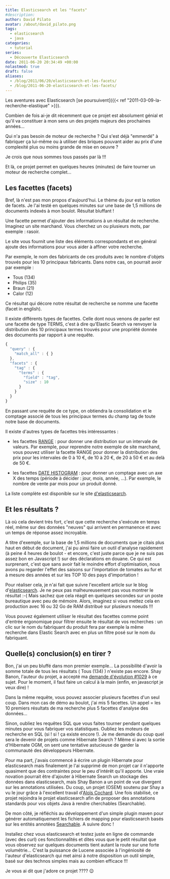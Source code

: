 ```yaml
---
title: Elasticsearch et les "facets"
#description: 
author: David Pilato
avatar: /about/david_pilato.png
tags:
  - elasticsearch
  - java
categories:
  - tutorial
series:
  - Découverte Elasticsearch
date: 2011-06-20 20:34:49 +00:00
nolastmod: true
draft: false
aliases:
  - /blog/2011/06/20/elasticsearch-et-les-facets/
  - /blog/2011-06-20-elasticsearch-et-les-facets/
---
```


Les aventures avec Elasticsearch [se poursuivent]({{< ref "2011-03-09-la-recherche-elastique" >}}).

Combien de fois ai-je dit récemment que ce projet est absolument génial et qu'il va constituer à mon sens un des projets majeurs des prochaines années...

Qui n'a pas besoin de moteur de recherche ? Qui s'est déjà "emmerdé" à fabriquer ça lui-même ou à utiliser des briques pouvant aider au prix d'une complexité plus ou moins grande de mise en oeuvre ?

Je crois que nous sommes tous passés par là !!!

Et là, ce projet permet en quelques heures (minutes) de faire tourner un moteur de recherche complet...

<!--more-->

## Les facettes (facets)

Bref, là n'est pas mon propos d'aujourd'hui. Le thème du jour est la notion de facets. Je l'ai testé en quelques minutes sur une base de 1,5 millions de documents indexés à mon boulot. Résultat bluffant !

Une facette permet d'ajouter des informations à un résultat de recherche. Imaginez un site marchand. Vous cherchez un ou plusieurs mots, par exemple : rasoir.

Le site vous fournit une liste des éléments correspondants et en général ajoute des informations pour vous aider à affiner votre recherche.

Par exemple, le nom des fabricants de ces produits avec le nombre d'objets trouvés pour les 10 principaux fabricants. Dans notre cas, on pourrait avoir par exemple :

* Tous (134)
* Philips (35)
* Braun (21)
* Calor (12)

Ce résultat qui décore notre résultat de recherche se nomme une facette (facet in english).

Il existe différents types de facettes. Celle dont nous venons de parler est une facette de type TERMS, c'est à dire qu'Elastic Search va renvoyer la distribution des 10 principaux termes trouvés pour une propriété donnée des documents par rapport à une requête.

```js
{
  "query" : {
    "match_all" : { }
  },
  "facets" : {
    "tag" : {
      "terms" : {
        "field" : "tag",
        "size" : 10
      }
    }
  }
}
```

En passant une requête de ce type, on obtiendra la consolidation et le comptage associé de tous les principaux termes du champ tag de toute notre base de documents.

Il existe d'autres types de facettes très intéressantes :

* les facettes [RANGE](http://www.elastic.co/guide/en/elasticsearch/reference/0.90/search-facets-range-facet.html) : pour donner une distribution sur un intervale de valeurs. Par exemple, pour reprendre notre exemple de site marchand, vous pouvez utiliser la facette RANGE pour donner la distribution des prix pour les intervales de 0 à 10 €, de 10 à 20 €, de 20 à 50 € et au delà de 50 €.

* les facettes [DATE HISTOGRAM](http://www.elastic.co/guide/en/elasticsearch/reference/0.90/search-facets-date-histogram-facet.html) : pour donner un comptage avec un axe X des temps (période à décider : jour, mois, année, ...). Par exemple, le nombre de vente par mois pour un produit donné.

La liste complète est disponible sur le site [d'elasticsearch](http://www.elastic.co/guide/en/elasticsearch/reference/0.90/search-facets.html).

## Et les résultats ?

Là où cela devient très fort, c'est que cette recherche s'exécute en temps réel, même sur des données "neuves" qui arrivent en permanence et avec un temps de réponse assez incroyable.

A titre d'exemple, sur la base de 1,5 millions de documents que je citais plus haut en début de document, j'ai pu ainsi faire un outil d'analyse rapidement (à peine 4 heures de boulot - et encore, c'est juste parce que je ne suis pas assez bon en Javascript !) sur des déclarations en douane. Ce qui est surprenant, c'est que sans avoir fait le moindre effort d'optimisation, nous avons pu regarder l'effet des saisons sur l'importation de tomates au fur et à mesure des années et sur les TOP 10 des pays d'importation !

Pour réaliser cela, je n'ai fait que suivre l'excellent article sur le blog d'[elasticsearch](https://www.elastic.co/blog/data-visualization-with-elasticsearch-and-protovis/). Je ne peux pas malheureusement pas vous montrer le résultat :-( Mais sachez que cela réagit en quelques secondes sur un poste bureautique avec peu de mémoire. Alors, imaginez si vous mettez cela en production avec 16 ou 32 Go de RAM distribué sur plusieurs noeuds !!!

Vous pouvez également utiliser le résultat des facettes comme point d'entrée ergonomique pour filtrer ensuite le résultat de vos recherches : un clic sur le nom du fabriquant du produit fera par exemple la même recherche dans Elastic Search avec en plus un filtre posé sur le nom du fabriquant.

## Quelle(s) conclusion(s) en tirer ?

Bon, j'ai un peu bluffé dans mon premier exemple... La possibilité d'avoir la somme totale de tous les résultats ( Tous (134) ) n'existe pas encore. Shay Banon, l'auteur du projet, a accepté ma [demande d'évolution #1029](https://github.com/elastic/elasticsearch/issues/1029) à ce sujet. Pour le moment, il faut faire un calcul à la main (enfin, en javascript je veux dire) !

Dans la même requête, vous pouvez associer plusieurs facettes d'un seul coup. Dans mon cas de démo au boulot, j'ai mis 5 facettes. Un appel = les 10 premiers résultats de ma recherche plus 5 facettes d'analyse des données...

Sinon, oubliez les requêtes SQL que vous faites tourner pendant quelques minutes pour vous fabriquer vos statistiques. Oubliez les moteurs de recherche en SQL (si ! si ! ça existe encore !). Je me demande du coup quel sera le devenir de projets comme Hibernate Search ? Même si avec la sortie d'Hibernate OGM, on sent une tentative astucieuse de garder la communauté des développeurs Hibernate.

Pour ma part, j'avais commencé à écrire un plugin Hibernate pour elasticsearch mais finalement je l'ai supprimé de mon projet car il n'apporte quasiment que des contraintes pour le peu d'intérêt qu'il apporte. Une vraie novation pourrait être d'ajouter à Hibernate Search un stockage des données dans elasticsearch, mais Shay Banon a un point de vue divergent sur les annotations utilisées. Du coup, un projet (OSEM) soutenu par Shay a vu le jour grâce à l'excellent travail d'[Aloïs Cochard](https://github.com/aloiscochard/elasticsearch-osem). Une fois stabilisé, ce projet rejoindra le projet elasticsearch afin de proposer des annotations standards pour vos objets Java à rendre cherchables (Searchable).

De mon côté, je réfléchis au développement d'un simple plugin maven pour générer automatiquement les fichiers de mapping pour elasticsearch basés sur les entités annotées [Searchable](https://github.com/aloiscochard/elasticsearch-osem/blob/master/src/main/java/org/elasticsearch/osem/annotations/Searchable.java). A suivre donc !

Installez chez vous elasticsearch et testez juste en ligne de commande (avec des curl) ces fonctionnalités et dites vous que le petit résultat que vous observez sur quelques documents tient autant la route sur une forte volumétrie... C'est la puissance de Lucene associée à l'ingéniosité de l'auteur d'elasticsearch qui met ainsi à notre disposition un outil simple, basé sur des technos simples mais au combien efficace !!!

Je vous ai dit que j'adore ce projet ???? 😉
